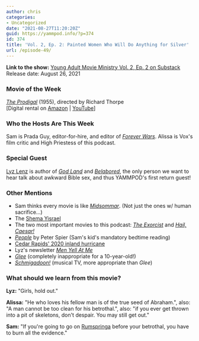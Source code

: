 ```yaml
---
author: chris
categories:
- Uncategorized
date: "2021-08-27T11:20:20Z"
guid: https://yammpod.info/?p=374
id: 374
title: 'Vol. 2, Ep. 2: Painted Women Who Will Do Anything for Silver'
url: /episode-49/
---
```

 

**Link to the show:** [Young Adult Movie Ministry Vol. 2, Ep. 2 on Substack](https://yammpod.substack.com/p/vol-2-episode-2-painted-women-who)   
Release date: August 26, 2021

### Movie of the Week

_[The Prodigal](https://www.imdb.com/title/tt0039192/?ref_=fn_al_tt_2)_ (1955), directed by Richard Thorpe  
[Digital rental on [Amazon](https://www.amazon.com/gp/video/detail/amzn1.dv.gti.fead4b26-d239-3ca0-2921-7db5f258c9e8?ref_=imdbref_tt_wbr_pvt_aiv&tag=imdbtag_tt_wbr_pvt_aiv-20) | [YouTube](https://www.youtube.com/watch?v=cy_V7dKH9K8)]

### Who the Hosts Are This Week

Sam is Prada Guy, editor-for-hire, and editor of _[Forever Wars](https://foreverwars.substack.com/)_. Alissa is Vox's film critic and High Priestess of this podcast.

### Special Guest

[Lyz Lenz](https://lyzlenz.com/) is author of _[God Land](https://bookshop.org/a/20775/9780253041531)_ and [_Belabored_](https://bookshop.org/a/20775/9781541762831), the only person we want to hear talk about awkward Bible sex, and thus YAMMPOD's first return guest!

### Other Mentions

  * Sam thinks every movie is like _[Midsommar](https://www.imdb.com/title/tt8772262/)_. (Not just the ones w/ human sacrifice&#8230;)
  * The [Shema Yisrael](https://en.wikipedia.org/wiki/Shema_Yisrael)
  * The two most important movies to this podcast: _[The Exorcist](https://www.imdb.com/title/tt0070047)_ and _[Hail, Caesar!](https://www.imdb.com/title/tt0475290/)_
  * _[People](https://bookshop.org/a/20775/9780385131810)_ by Peter Spier (Sam's kid's mandatory bedtime reading)
  * [Cedar Rapids' 2020 inland hurricane](https://www.cedar-rapids.org/derecho/index.php)
  * Lyz's newsletter _[Men Yell At Me](https://lyz.substack.com/)_
  * _[Glee](https://www.imdb.com/title/tt1327801/)_ (completely inappropriate for a 10-year-old!)
  * _[Schmigadoon!](https://www.imdb.com/title/tt11808942/)_ (musical TV, more appropriate than _Glee_)

### What should we learn from this movie?

**Lyz:** "Girls, hold out."

**Alissa:** "He who loves his fellow man is of the true seed of Abraham.", also: "A man cannot be too clean for his betrothal.", also: "if you ever get thrown into a pit of skeletons, don't despair. You may still get out."

**Sam:** "If you're going to go on [Rumspringa](https://en.wikipedia.org/wiki/Rumspringa) before your betrothal, you have to burn all the evidence."
